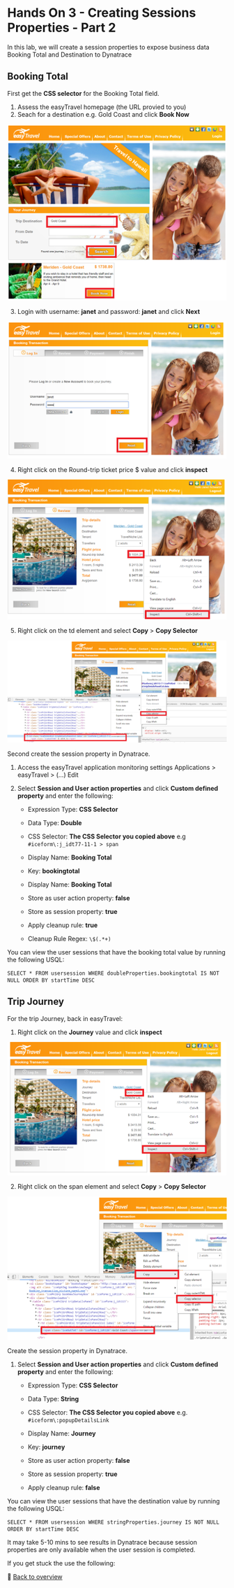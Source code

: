 # Hands On 3 - Creating Sessions Properties - Part 2

In this lab, we will create a session properties to expose business data Booking Total and Destination to Dynatrace

## Booking Total

First get the **CSS selector** for the Booking Total field.

1) Assess the easyTravel homepage (the URL provied to you)
2) Seach for a destination e.g. Gold Coast and click **Book Now**

![easyTravel Step 1](/img/easytravel-step1.png)

3) Login with username: **janet** and password: **janet** and click **Next**

![easyTravel Step 2](/img/easytravel-step2.png)

4) Right click on the Round-trip ticket price $ value and click **inspect**

![easyTravel Step 3](/img/easytravel-step3.png)

5) Right click on the td element and select **Copy** > **Copy Selector**

![easyTravel Step 4](/img/easytravel-step4.png)


Second create the session property in Dynatrace.


1) Access the easyTravel application monitoring settings
  Applications > easyTravel > (...) Edit

2) Select **Session and User action properties** and click **Custom defined property** and enter the following:

   * Expression Type: **CSS Selector**  
   * Data Type: **Double**  
   
   * CSS Selector:  **The CSS Selector you copied above**  e.g `#iceform\:j_idt77-11-1 > span`
   
   * Display Name:  **Booking Total**  
   * Key:  **bookingtotal**  
   
   * Display Name: **Booking Total**  
   * Store as user action property: **false**  
   * Store as session property: **true**  
   * Apply cleanup rule: **true**  
   * Cleanup Rule Regex: `\$(.*+)`
   
You can view the user sessions that have the booking total value by running the following USQL: 

    SELECT * FROM usersession WHERE doubleProperties.bookingtotal IS NOT NULL ORDER BY startTime DESC
   
## Trip Journey

For the trip Journey, back in easyTravel:

1) Right click on the **Journey** value and click **inspect**

![easyTravel Step 3](/img/easytravel-dest-step3.png)

2) Right click on the span element and select **Copy** > **Copy Selector**

![easyTravel Step 4](/img/easytravel-dest-step4.png)


Create the session property in Dynatrace.

1) Select **Session and User action properties** and click **Custom defined property** and enter the following:

   * Expression Type: **CSS Selector**  
   * Data Type: **String**  
   
   * CSS Selector:  **The CSS Selector you copied above** e.g. `#iceform\:popupDetailsLink`
   
   * Display Name: **Journey**
   * Key:  **journey**  
   
   * Store as user action property: **false**  
   * Store as session property: **true**  
   * Apply cleanup rule: **false**  

You can view the user sessions that have the destination value by running the following USQL: 

    SELECT * FROM usersession WHERE stringProperties.journey IS NOT NULL ORDER BY startTime DESC
    
    
It may take 5-10 mins to see results in Dynatrace because session properties are only available when the user session is completed.

If you get stuck the use the following:



:arrow_up_small: [Back to overview](/README.md)